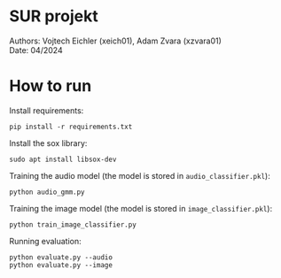 # SUR projekt

Authors: Vojtech Eichler (xeich01), Adam Zvara (xzvara01)<br>
Date: 04/2024

# How to run

Install requirements:
```
pip install -r requirements.txt
```

Install the sox library:
```
sudo apt install libsox-dev
```

Training the audio model (the model is stored in `audio_classifier.pkl`):
```
python audio_gmm.py
```

Training the image model (the model is stored in `image_classifier.pkl`):
```
python train_image_classifier.py
```

Running evaluation:
```
python evaluate.py --audio
python evaluate.py --image
```